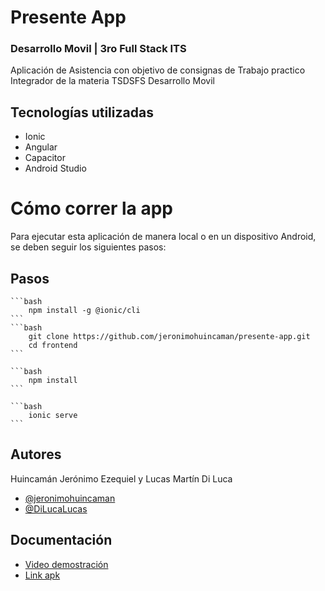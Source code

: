 # Presente App
### Desarrollo Movil | 3ro Full Stack ITS
 Aplicación de Asistencia con objetivo de consignas de Trabajo practico Integrador de la materia TSDSFS Desarrollo Movil

## Tecnologías utilizadas

* Ionic
* Angular
* Capacitor
* Android Studio

# Cómo correr la app

Para ejecutar esta aplicación de manera local o en un dispositivo Android, se deben seguir los siguientes pasos:

## Pasos
    ```bash
        npm install -g @ionic/cli
    ```
    ```bash
        git clone https://github.com/jeronimohuincaman/presente-app.git
        cd frontend
    ```

    ```bash
        npm install
    ```

    ```bash
        ionic serve
    ```

## Autores
Huincamán Jerónimo Ezequiel y Lucas Martín Di Luca
- [@jeronimohuincaman](https://github.com/jeronimohuincaman)
- [@DiLucaLucas](https://github.com/DiLucaLucas)

## Documentación

- [Video demostración](https://youtu.be/FffzL6XPR60)
- [Link apk](https://drive.google.com/file/d/18zschn3zngiMkNnE7umMi3xvJYhuVvIZ/view?usp=sharing)